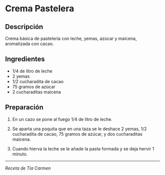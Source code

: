# Crema Pastelera

## Descripción
Crema básica de pastelería con leche, yemas, azúcar y maicena, aromatizada con cacao.

## Ingredientes
- 1/4 de litro de leche
- 2 yemas
- 1/2 cucharadita de cacao
- 75 gramos de azúcar
- 2 cucharaditas maicena

## Preparación

1. En un cazo se pone al fuego 1/4 de litro de leche.

2. Se aparta una poquita que en una taza se le deshace 2 yemas, 1/2 cucharadita de cacao, 75 gramos de azúcar, y dos cucharaditas maicena.

3. Cuando hierva la leche se le añade la pasta formada y se deja hervir 1 minuto.

---
*Receta de Tía Carmen*